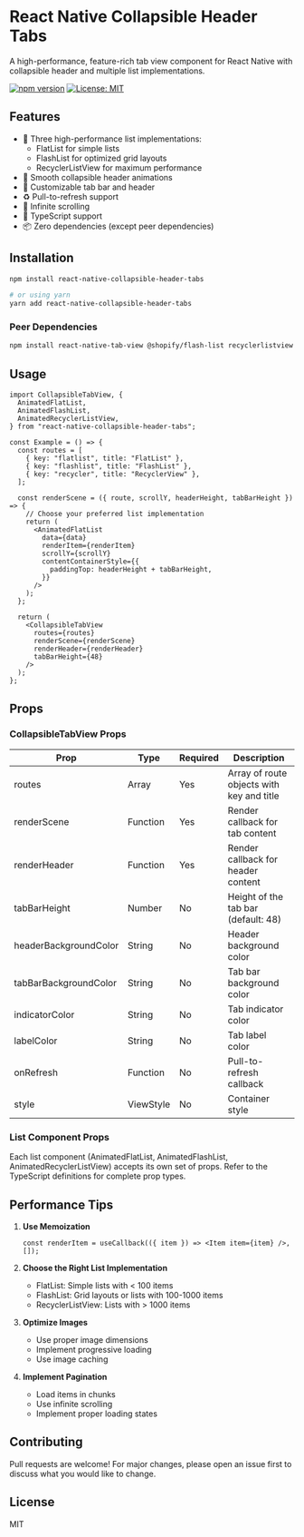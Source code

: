 # React Native Collapsible Header Tabs

A high-performance, feature-rich tab view component for React Native with collapsible header and multiple list implementations.

[![npm version](https://badge.fury.io/js/react-native-collapsible-header-tabs.svg)](https://badge.fury.io/js/react-native-collapsible-header-tabs)
[![License: MIT](https://img.shields.io/badge/License-MIT-yellow.svg)](https://opensource.org/licenses/MIT)

## Features

- 🚀 Three high-performance list implementations:
  - FlatList for simple lists
  - FlashList for optimized grid layouts
  - RecyclerListView for maximum performance
- 📱 Smooth collapsible header animations
- 🎨 Customizable tab bar and header
- ♻️ Pull-to-refresh support
- 🔄 Infinite scrolling
- 🎯 TypeScript support
- 📦 Zero dependencies (except peer dependencies)

## Installation

```bash
npm install react-native-collapsible-header-tabs

# or using yarn
yarn add react-native-collapsible-header-tabs
```

### Peer Dependencies

```bash
npm install react-native-tab-view @shopify/flash-list recyclerlistview
```

## Usage

```tsx
import CollapsibleTabView, {
  AnimatedFlatList,
  AnimatedFlashList,
  AnimatedRecyclerListView,
} from "react-native-collapsible-header-tabs";

const Example = () => {
  const routes = [
    { key: "flatlist", title: "FlatList" },
    { key: "flashlist", title: "FlashList" },
    { key: "recycler", title: "RecyclerView" },
  ];

  const renderScene = ({ route, scrollY, headerHeight, tabBarHeight }) => {
    // Choose your preferred list implementation
    return (
      <AnimatedFlatList
        data={data}
        renderItem={renderItem}
        scrollY={scrollY}
        contentContainerStyle={{
          paddingTop: headerHeight + tabBarHeight,
        }}
      />
    );
  };

  return (
    <CollapsibleTabView
      routes={routes}
      renderScene={renderScene}
      renderHeader={renderHeader}
      tabBarHeight={48}
    />
  );
};
```

## Props

### CollapsibleTabView Props

| Prop                  | Type      | Required | Description                               |
| --------------------- | --------- | -------- | ----------------------------------------- |
| routes                | Array     | Yes      | Array of route objects with key and title |
| renderScene           | Function  | Yes      | Render callback for tab content           |
| renderHeader          | Function  | Yes      | Render callback for header content        |
| tabBarHeight          | Number    | No       | Height of the tab bar (default: 48)       |
| headerBackgroundColor | String    | No       | Header background color                   |
| tabBarBackgroundColor | String    | No       | Tab bar background color                  |
| indicatorColor        | String    | No       | Tab indicator color                       |
| labelColor            | String    | No       | Tab label color                           |
| onRefresh             | Function  | No       | Pull-to-refresh callback                  |
| style                 | ViewStyle | No       | Container style                           |

### List Component Props

Each list component (AnimatedFlatList, AnimatedFlashList, AnimatedRecyclerListView) accepts its own set of props. Refer to the TypeScript definitions for complete prop types.

## Performance Tips

1. **Use Memoization**

   ```tsx
   const renderItem = useCallback(({ item }) => <Item item={item} />, []);
   ```

2. **Choose the Right List Implementation**

   - FlatList: Simple lists with < 100 items
   - FlashList: Grid layouts or lists with 100-1000 items
   - RecyclerListView: Lists with > 1000 items

3. **Optimize Images**

   - Use proper image dimensions
   - Implement progressive loading
   - Use image caching

4. **Implement Pagination**
   - Load items in chunks
   - Use infinite scrolling
   - Implement proper loading states

## Contributing

Pull requests are welcome! For major changes, please open an issue first to discuss what you would like to change.

## License

MIT
